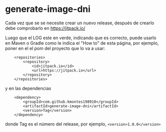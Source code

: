 # generate-image-dni


Cada vez que se se necesite crear un nuevo release, después de crearlo debe comprobarlo en https://jitpack.io/

Luego que el LOG este en verde, indicando que es correcto, puede usarlo en Maven o Gradle como le indica el "How to" de esta página,
por ejemplo, poner en el el pom del proyecto que lo va a usar:

```
	<repositories>
		<repository>
		    <id>jitpack.io</id>
		    <url>https://jitpack.io</url>
		</repository>
	</repositories>
```

y en las dependencias

```
	<dependency>
	    <groupId>com.github.kmontes198910</groupId>
	    <artifactId>generate-image-dni</artifactId>
	    <version>Tag</version>
	</dependency>
```

donde Tag es el número del release, por ejemplo, ```<version>1.0.0</version>```
